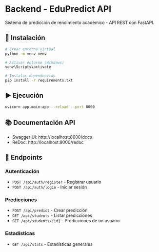# Backend - EduPredict API

Sistema de predicción de rendimiento académico - API REST con FastAPI.

## 🚀 Instalación

```bash
# Crear entorno virtual
python -m venv venv

# Activar entorno (Windows)
venv\Scripts\activate

# Instalar dependencias
pip install -r requirements.txt
```

## ▶️ Ejecución

```bash
uvicorn app.main:app --reload --port 8000
```

## 📚 Documentación API

- Swagger UI: http://localhost:8000/docs
- ReDoc: http://localhost:8000/redoc

## 🔗 Endpoints

### Autenticación

- `POST /api/auth/register` - Registrar usuario
- `POST /api/auth/login` - Iniciar sesión

### Predicciones

- `POST /api/predict` - Crear predicción
- `GET /api/students` - Listar predicciones
- `GET /api/students/{id}` - Predicciones de un usuario

### Estadísticas

- `GET /api/stats` - Estadísticas generales
